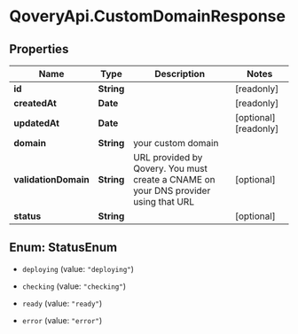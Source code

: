 # QoveryApi.CustomDomainResponse

## Properties

Name | Type | Description | Notes
------------ | ------------- | ------------- | -------------
**id** | **String** |  | [readonly] 
**createdAt** | **Date** |  | [readonly] 
**updatedAt** | **Date** |  | [optional] [readonly] 
**domain** | **String** | your custom domain | 
**validationDomain** | **String** | URL provided by Qovery. You must create a CNAME on your DNS provider using that URL | [optional] 
**status** | **String** |  | [optional] 



## Enum: StatusEnum


* `deploying` (value: `"deploying"`)

* `checking` (value: `"checking"`)

* `ready` (value: `"ready"`)

* `error` (value: `"error"`)




